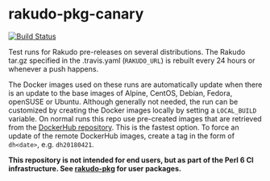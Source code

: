 # rakudo-pkg-canary

[![Build Status](https://travis-ci.org/nxadm/rakudo-pkg-canary.svg?branch=master)](https://travis-ci.org/nxadm/rakudo-pkg-canary)

Test runs for Rakudo pre-releases on several distributions. The Rakudo tar.gz
specified in the .travis.yaml (`RAKUDO_URL`) is rebuilt every 24 hours or
whenever a push happens.

The Docker images used on these runs are automatically update when there is an
update to the base images of Alpine, CentOS, Debian, Fedora, openSUSE or
Ubuntu. Although generally not needed, the run can be customized by creating
the Docker images locally by setting a `LOCAL_BUILD` variable. On normal runs
this repo use pre-created images that are retrieved from the
[DockerHub repository](https://hub.docker.com/r/nxadm/rakudo-pkg-canary). This
is the fastest option. To force an update of the remote DockerHub images,
create a tag in the form of `dh<date>`, e.g. `dh20180421`.

**This repository is not intended for end users, but as part of the Perl 6 CI
infrastructure. See [rakudo-pkg](https://github.com/nxadm/) for user
packages.**

